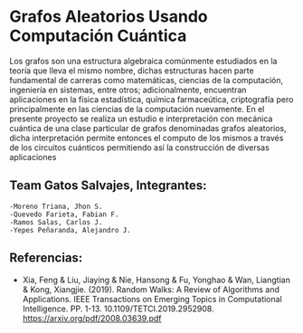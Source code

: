 # Grafos Aleatorios Usando Computación Cuántica

Los grafos son una estructura algebraica comúnmente estudiados en la teoría que lleva el mismo nombre, dichas estructuras hacen parte fundamental de carreras como matemáticas, ciencias de la computación, ingeniería en sistemas, entre otros; adicionalmente, encuentran aplicaciones en la física estadística, química farmaceútica, criptografía pero principalmente en las ciencias de la computación nuevamente. En el presente proyecto se realiza un estudio e interpretación con mecánica cuántica de una clase particular de grafos denominadas grafos aleatorios, dicha interpretación permite entonces el computo de los mismos a través de los circuitos cuánticos permitiendo así la construcción de diversas aplicaciones 

## Team Gatos Salvajes, Integrantes:
	-Moreno Triana, Jhon S.
	-Quevedo Farieta, Fabian F.
	-Ramos Salas, Carlos J.
	-Yepes Peñaranda, Alejandro J.
## Referencias:
- Xia, Feng & Liu, Jiaying & Nie, Hansong & Fu, Yonghao & Wan, Liangtian & Kong, Xiangjie. (2019). Random Walks: A Review of Algorithms and Applications. IEEE Transactions on Emerging Topics in Computational Intelligence. PP. 1-13. 10.1109/TETCI.2019.2952908. https://arxiv.org/pdf/2008.03639.pdf
